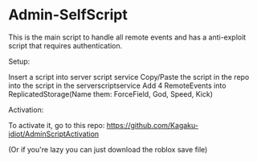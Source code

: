 # Admin-SelfScript
This is the main script to handle all remote events and has a anti-exploit script that requires authentication.

Setup:

Insert a script into server script service
Copy/Paste the script in the repo into the script in the serverscriptservice
Add 4 RemoteEvents into ReplicatedStorage(Name them: ForceField, God, Speed, Kick)


Activation:

To activate it, go to this repo: https://github.com/Kagaku-idiot/AdminScriptActivation

(Or if you're lazy you can just download the roblox save file)

